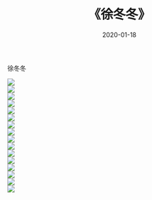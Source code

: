 ﻿---
layout: post
title:  《徐冬冬》
date:   2020-01-18
img: http://pic.660000.xyz/1:/壁纸/明星魅力/华人明星/徐冬冬/000.jpg
categories: [美女, 清纯, 唯美]
---

徐冬冬

 ![](http://pic.660000.xyz/1:/壁纸/明星魅力/华人明星/徐冬冬/001.jpg) <br>![](http://pic.660000.xyz/1:/壁纸/明星魅力/华人明星/徐冬冬/002.jpg) <br>![](http://pic.660000.xyz/1:/壁纸/明星魅力/华人明星/徐冬冬/003.jpg) <br>![](http://pic.660000.xyz/1:/壁纸/明星魅力/华人明星/徐冬冬/004.jpg) <br>![](http://pic.660000.xyz/1:/壁纸/明星魅力/华人明星/徐冬冬/005.jpg) <br>![](http://pic.660000.xyz/1:/壁纸/明星魅力/华人明星/徐冬冬/006.jpg) <br>![](http://pic.660000.xyz/1:/壁纸/明星魅力/华人明星/徐冬冬/007.jpg) <br>![](http://pic.660000.xyz/1:/壁纸/明星魅力/华人明星/徐冬冬/008.jpg) <br>![](http://pic.660000.xyz/1:/壁纸/明星魅力/华人明星/徐冬冬/009.jpg) <br>![](http://pic.660000.xyz/1:/壁纸/明星魅力/华人明星/徐冬冬/010.jpg) <br>![](http://pic.660000.xyz/1:/壁纸/明星魅力/华人明星/徐冬冬/011.jpg) <br>![](http://pic.660000.xyz/1:/壁纸/明星魅力/华人明星/徐冬冬/012.jpg) <br>![](http://pic.660000.xyz/1:/壁纸/明星魅力/华人明星/徐冬冬/013.jpg) <br>![](http://pic.660000.xyz/1:/壁纸/明星魅力/华人明星/徐冬冬/014.jpg) <br>![](http://pic.660000.xyz/1:/壁纸/明星魅力/华人明星/徐冬冬/015.jpg) <br>![](http://pic.660000.xyz/1:/壁纸/明星魅力/华人明星/徐冬冬/016.jpg) <br>